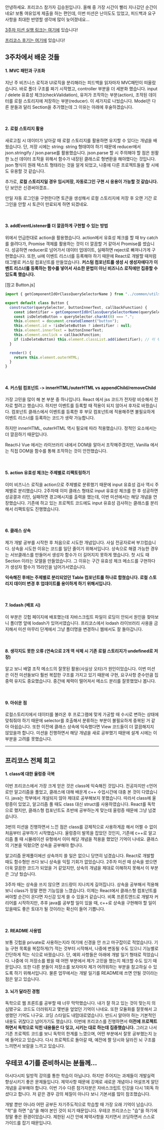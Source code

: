 안녕하세요. 프리코스 참가자 김승원입니다. 올해 중 가장 시간이 빨리 지나갔던 순간이네요! 보통 여유있게 제출을 하는 편인데,
이번 미션은 난이도도 있었고, 피드백과 요구사항을 최대한 반영할 생각에 많이 늦어졌네요...

[3주차 미션 실행 링크는 여기에](https://loquemedalagana.github.io/javascript-subway-map-precourse/) 있습니다!

[프리코스 후기는 여기에](https://blog.naver.com/kodewithamy/222174642068) 있습니다!

## 3주차에서 배운 것들
#### 1. MVC 패턴과 구조화
지난 주 비즈니스 로직과 UI로직을 분리해라는 피드백을 읽자마자 MVC패턴이 떠올랐습니다. 
바로 폴더 구조를 짜기 시작했고, controller 부분을 더 세분화 했습니다.
input / delete 유효성 체크(checkValidation), 유저가 조작하는 부분(action), 조작된 데이터를 로컬 스토리지에 저장하는 부분(reducer). 
이 세가지로 나눴습니다. Model은 다른 분들과 달리 Section을 추가했는데 그 이유는 아래에 후술하겠습니다.

<br/>

#### 2. 로컬 스토리지 활용
새로고침 시 데이터가 날아갈 때 로컬 스토리지를 활용하면 유지할 수 있다는 개념을 배웠습니다. 
단, 저장 시에는 string: string 형태여야 하기 때문에 reducer에서 json.stringify / json.parse를 활용했습니다.
json.parse 할 시 주의해야 할 점은 원활한 노선 데이터 조작을 위해서 함수가 내장된 클래스로 형변환을 해야했다는 것입니다. 
json 형식이 원래 텍스트 형태라는 것을 알게 되었고, 나중에 다른 프로젝트들을 할 시에도 유용할 것 같습니다.

추가로, **로컬 스토리지일 경우 임시저장, 자동로그인 구현 시 응용이 가능할 것 같습니다.** 단 보안은 신경써야겠죠..

만일 자동 로그인을 구현한다면 토큰을 생성해서 로컬 스토리지에 저장 후 오랜 기간 로그인을 안할 시 토큰이 만료되게 하면 되겠네요.

<br/>

#### 3. addEventListener를 더 깔끔하게 구현할 수 있는 방법
위에서 언급한대로 action을 활용했습니다. action에서 유효성 체크를 할 때 try catch를 쓸려다가, 
Promise 객체를 활용하는 것이 더 깔끔할 거 같아서 Promise를 썼습니다. 
성공하면 reducer로 넘어가서 데이터 업데이트, 실패하면 reject로 빠져나가게 구현했습니다.
또한, ui에 이벤트 리스너를 등록해야 하기 때문에 React로 개발할 때처럼 태그별로 커스텀 컴포넌트를 만들었습니다. 
**커스텀 컴포넌트를 생성 시 생성자에다가 이벤트 리스너를 등록하는 함수를 넣어서 사소한 문법이 아닌 비즈니스 로직에만 집중할 수 있도록 했습니다.**

[참고 Button.js]

``` javascript
import { getComponentIdOrClassQuerySelectorName } from "../common/utils.js";

export default class Button {
  constructor(querySelector, buttonInnerText, callbackFunction) {
    const identifier = getComponentIdOrClassQuerySelectorName(querySelector);
    const isDeleteButton = querySelector.charAt(0) === ".";
    this.element = document.createElement("button");
    this.element.id = !isDeleteButton ? identifier : null;
    this.element.innerText = buttonInnerText;
    this.element.onclick = callbackFunction;
    if (isDeleteButton) this.element.classList.add(identifier); // 이 부분
  }

  render() {
    return this.element.outerHTML;
  }
}
```

<br/>

#### 4. 커스텀 컴포넌트 -> innerHTML/outerHTML vs appendChild/removeChild
가장 고민을 많이 해 본 부분 중 하나입니다. React 에서 jss 코드가 전자랑 비슷해서 전자로 할려고 했습니다.
하지만 이벤트를 등록할 때 적용이 되지 않아서 후자로 바꿨습니다. 
컴포넌트 클래스에서 이벤트를 등록한 후 부모 컴포넌트에 적용해주면 불필요하게 이벤트 리스너를 등록하는 코드가 생략 가능합니다.

하지만 innerHTML, outerHTML 역시 필요에 따라 적용했습니다. 정적인 요소에서는 더 깔끔하기 때문입니다.

React나 Vue 에서는 라이브러리 내에서 DOM을 알아서 조작해주겠지만, Vanilla 에서는 직접 DOM을 함수를 통해 조작하는 것이 안전했습니다.

<br/>

#### 5. action 유효성 체크는 주제별로 리팩토링하기
이미 비즈니스 로직을 action으로 주제별로 분류했기 때문에 input 유효성 검사 역시 주제별로 분리했습니다.
2주차때 이미 클래스 형태로 input 유효성 체크를 한 후 성공하면 성공결과 리턴, 실패하면 경고메시지를 출력을 했는데,
이번 미션에서는 해당 개념을 연장했습니다. 기존에 하고 있는 프로젝트 코드에도 input 유효성 검사하는 클래스를 분리해서 리팩토링도 진행했습니다.

<br/>

#### 6. 클래스 상속
제가 개발 공부를 시작한 후 처음으로 시도한 개념입니다. 사실 전공자로써 부끄럽습니다. 상속을 시도한 이유는 코드를 일단 줄이기 위해서입니다.
상속으로 해결 가능한 경우는 서브클래스를 만들어서 생성자 함수가 더 길어지지 못하게 했습니다. 첫 시도 때 Section 이라는 모델을 만들었습니다.
그 이유는 구간 유효성 체크 메소드를 구현하다가 생성자 함수가 15라인을 넘어가서였습니다.

**익숙해진 후에는 주제별로 분리되었던 Table 컴포넌트를 하나로 합쳤습니다. 로컬 스토리지 데이터 변경 후 업데이트를 용이하게 하기 위해서입니다.**

<br/>

#### 7. lodash (배포 시)
이 부분은 깃헙 페이지에 배포했는데 자바스크립트 파일이 로딩이 안되서 원인을 찾아보니 폴더명 앞에 lodash가 있어서였습니다.
프리코스에서 lodash 라이브러리 사용을 금지해서 미션 마무리 단계에서 그냥 폴더명을 변경하니 웹에서도 잘 돌아갑니다.

<br/>

#### 8. 생각지도 못한 오류 (연속으로 2개 역 삭제 시 기존 로컬 스토리지가 undefined로 저장)
알고 보니 배열 조작 메소드의 잘못된 활용(사실상 오타)가 원인이었습니다. 이번 미션은 이전 미션들보다 훨씬 복잡한 구조를 가지고 있기 때문에
구현, 요구사항 준수만큼 집중력 유지도 중요했습니다. 중간에 체력이 떨어져서 메소드 분리를 잘못했었나 봅니다.

<br/>

#### 9. 아쉬운 점
로컬스토리지에서 데이터를 불러온 후 프로그램에 맞게 가공할 때 수시로 변하는 상태에 맞춰줘야 하기 때문에 selector를 호출해서 분류하는 부분이 불필요하게 중복된 거 같아 아쉽습니다.
또한 이전에 클래스 상속에 익숙했다면 View 코드들이 더 깔끔해지지 않았을까 합니다. 미션을 진행하면서 해당 개념을 새로 공부했기 때문에 설계 시에는 이 부분을 고려를 못했습니다.

<hr />

## 프리코스 전체 회고
#### 1. class에 대한 울렁증 극복
이번 프리코스에서 가장 크게 얻은 것은 class에 익숙해진 것입니다. 전공자지만 c언어로만 알고리즘을 풀었고, 클래스에 대해 배운게 c++ 수업시간에
대충 본 것이 다였습니다. java는 학부에서 개설되지 않아 제대로 공부해보지 못했습니다. 따라서 class에 울렁증이 있었고, 알고리즘 풀 때도
class 대신 struct를 사용하였습니다. React를 독학으로 했지만, 클래스형 컴포넌트도 초반에 공부하는게 맞는데 울렁증 때문에 그냥 넘겼습니다.

3번의 미션을 진행하면서 느낀 점은 class를 강제적으로 사용하게끔 해서 어쩔 수 없이 처음부터 공부하기 시작했습니다. 울렁증이 발목을 잡았던 것인지,
기존에 c++로 알고리즘 풀 때 시뮬레이션 유형에서 이미 해당 개념을 적용을 했었던 기억이 나네요. 클래스의 기본을 익혔으면 상속을 공부해야 합니다.

알고리즘 문제풀이에선 상속까지 쓸 일은 없으니 당연히 넘겼습니다. React로 개발할 때도 함수형만 쓰다 보니 상속을 익힐 기회가 없었습니다.
2주차 미션 때 상속을 썼으면 더욱 깔끔한 코드가 되었을 거 같았지만, 상속의 개념을 제대로 이해하지 못해서 이 부분은 그냥 뒀습니다.

3주차 때는 상속을 쓰지 않으면 코드량이 지나치게 길어집니다. 상속을 공부해서 적용해보니 class가 정말 편한 기능임을 느꼈습니다. 이제는 
React에서 클래스형 컴포넌트를 써야할 순간이 온다면 자신감 있게 쓸 수 있을거 같습니다. 비록 프론트앤드로 개발자 커리어를 시작하지만,
추후 java를 공부할 일이 있을 때, c++로 상속을 구현해야 할 일이 있을때도 좋은 토대가 될 것이라는 확신이 들어 기쁩니다.

<br/>

#### 2. README 사용법
보통 깃헙을 private로 사용하는지라 여기에 신경을 안 쓰고 마구잡이로 적었습니다. 기능 구현 목록을 복잡하게(?) 적는 것부터 시작해서, 나중에 변동될 수도 있으니 기능별로 간단하게 적는 식으로 바꿨습니다.
단, 예외 사항들은 아래에 개발 일기 형태로 적었습니다. 나중에 이 저장소를 봤을 때 어떤 부분에서 제가 고민을 했는지 체크할 수도 있기 때문입니다. 
또한 다른 분들이 저장소를 보자마자 제가 어려워하는 부분을 참고하실 수 있도록 하기 위해서입니다. 물론 업무에서는 개발 일기를 README에 쓰면 안될 것이라는 점은 알고 있습니다.


#### 3. 뇌가 달라진 경험
독학으로 웹 프론트를 공부할 때 너무 막막했습니다. 내가 잘 하고 있는 것이 맞는지 의심됐구요. 코드도 더러워지고 몇번을 엎었던 기억이 나네요.
또한 모듈화를 잘못해서 고생했던 기억도 나구요. 코딩 스타일도 내맘대로였습니다. 반드시 알아야 하는 기본적인 내용도 귀찮다고 넘어가기도 했습니다.
이번에 프리코스를 진행하면서 **이전에 프로젝트 하면서 독학으로 익힌 내용들은 다 잊고, 시키는 대로 하는데 집중했습니다.**
그러고 나서 기존 프로젝트 코드를 보니 독학의 한계를 느꼈으며, 어떤 부분에서 잘못 공부했는지 눈에 들어오고 있습니다.
다시 프로젝트로 돌아갈 때, 예전에 짤 당시와 달라진 뇌 구조를 느끼면서 보람을 느끼고 있습니다.



## 우테코 4기를 준비하시는 분들께...
아시다시피 일방적 강의를 통한 학습이 아닙니다. 하지만 주어지는 과제들이 개발실력 향상시키기 좋은 문제들입니다.
제약사항 때문에 강제로 새로운 개념이나 어설프게 알던 개념을 공부해야 합니다. 이번 기수 다른 참가자분은 자바스크립트 인강을 다시 1회독 하셨다고 합니다.
저 같은 경우 강의 체질이 아니다 보니 기본서를 많이 참조했습니다.

개발 뿐만 아니라 어떤 공부든 자기주도적으로 학습할 때 가장 오래 기억이 남습니다. "학"을 하면 "습"을 해야 본인 것이 되기 때문입니다.
우테코 프리코스는 "습"을 하기에 정말 좋은 환경이었습니다. 제한된 시간 안에 제약사항을 지키면서 코딩하면서 스스로 가이드를 잡기 때문입니다.